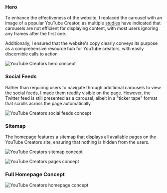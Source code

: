 ### Hero
To enhance the effectiveness of the website, I replaced the carousel with an image of a popular YouTube Creator, as multiple [studies](https://shouldiuseacarousel.com/) have indicated that carousels are not efficient for displaying content, with most users ignoring any frames after the first one.

Additionally, I ensured that the website's copy clearly conveys its purpose as a comprehensive resource hub for YouTube creators, with easily discernible calls to action

<img src="https://storage.googleapis.com/michaelm.appspot.com/yt-creators-concept/creators-hero-concept.webp"
    alt="YouTube Creators hero concept"
    loading="lazy">

### Social Feeds

Rather than requiring users to navigate through additional carousels to view the social feeds, I made them readily visible on the page. However, the Twitter feed is still presented as a carousel, albeit in a "ticker tape" format that scrolls across the page automatically.

<img src="https://storage.googleapis.com/michaelm.appspot.com/yt-creators-concept/creators-social-feed-concept.webp"
    alt="YouTube Creators social feeds concept"
    loading="lazy">

### Sitemap

The homepage features a sitemap that displays all available pages on the YouTube Creators site, ensuring that nothing is hidden from the users.

<img src="https://storage.googleapis.com/michaelm.appspot.com/yt-creators-concept/creators-sitemap-concept.webp"
    alt="YouTube Creators sitemap concept"
    loading="lazy">

<img src="https://storage.googleapis.com/michaelm.appspot.com/yt-creators-concept/creators-pages-concept.webp"
    alt="YouTube Creators pages concept"
    loading="lazy">

### Full Homepage Concept

<img src="https://storage.googleapis.com/michaelm.appspot.com/yt-creators-concept/creators-homepage-concept.webp"
    alt="YouTube Creators homepage concept"
    loading="lazy">